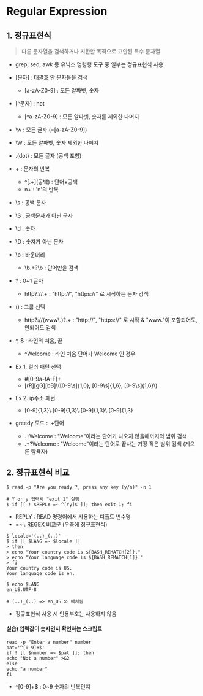 ﻿# Regular Expression
## 1. 정규표현식

> 다른 문자열을 검색하거나 지환할 목적으로 고안된 특수 문자열

- grep, sed, awk 등 유닉스 명령행 도구 중 일부는 정규표현식 사용
- [문자] : 대괄호 안 문자들을 검색
  - [a-zA-Z0-9] : 모든 알파벳, 숫자
- [^문자] : not
  - [^a-zA-Z0-9] : 모든 알파벳, 숫자를 제외한 나머지
- \\w : 모든 글자 (=[a-zA-Z0-9])
- \\W : 모든 알파벳, 숫자 제외한 나머지
- .(dot) : 모든 글자 (공백 포함)
- \+ : 문자의 반복
  - ^[.+]\(공백) : 단어+공백
  - n+ : 'n'의 반복
- \\s : 공백 문자
- \\S : 공백문자가 아닌 문자
- \d : 숫자
- \D : 숫자가 아닌 문자
- \\b : 바운더리
  - \\b.+?\\b : 단어만을 검색
- ? : 0~1 글자
  - http?:\/\/.+ : "http://", "https://" 로 시작하는 문자 검색
- () : 그룹 선택
  - http?:\/\/(www\\.)?.+ : "http://", "https://" 로 시작 & "www."이 포함되어도, 안되어도 검색
- ^, $ : 라인의 처음, 끝
  - ^Welcome : 라인 처음 단어가 Welcome 인 경우
- Ex 1. 컬러 패턴 선택
  - #[0-9a-fA-F]+
  - \[rR]\[gG]\[bB]\\([0-9\\s]{1,6}, [0-9\\s]{1,6}, [0-9\\s]{1,6}\\)

- Ex 2. ip주소 패턴
  - [0-9]{1,3}\\.[0-9]{1,3}\\.[0-9]{1,3}\\.[0-9]{1,3}

- greedy 모드 : .+단어
  - .+Welcome : "Welcome"이라는 단어가 나오지 않을때까지의 범위 검색
  - .+?Welcome : "Welcome"이라는 단어로 끝나는 가장 작은 범위 검색 (게으른 탐욕자)



## 2. 정규표현식 비교

```
$ read -p "Are you ready ?, press any key (y/n)" -n 1

# Y or y 입력시 "exit 1" 실행
$ if [[ ! $REPLY =~ ^[Yy]$ ]]; then exit 1; fi
```

- REPLY : READ 명령어에서 사용하는 디폴트 변수명
- =~ : REGEX 비교문 (우측에 정규표현식)



```
$ locale='(..)_(..)'
$ if [[ $LANG =~ $locale ]]
> then
> echo "Your country code is ${BASH_REMATCH[2]}."
> echo "Your language code is ${BASH_REMATCH[1]}."
> fi
Your country code is US.
Your language code is en.

$ echo $LANG
en_US.UTF-8

# (..)_(..) => en_US 와 매치됨
```

- 정규표현식 사용 시 인용부호는 사용하지 않음



#### 실습) 입력값이 숫자인지 확인하는 스크립트

```
read -p "Enter a number" number
pat='^[0-9]+$'
if ! [[ $number =~ $pat ]]; then
echo "Not a number" >&2
else
echo "a number"
fi
```

- ^[0-9]+$ : 0~9 숫자의 반복인지



















